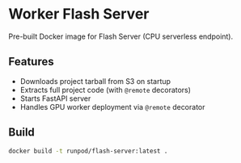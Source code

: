 # Worker Flash Server

Pre-built Docker image for Flash Server (CPU serverless endpoint).

## Features

- Downloads project tarball from S3 on startup
- Extracts full project code (with `@remote` decorators)
- Starts FastAPI server
- Handles GPU worker deployment via `@remote` decorator

## Build

```bash
docker build -t runpod/flash-server:latest .
```

